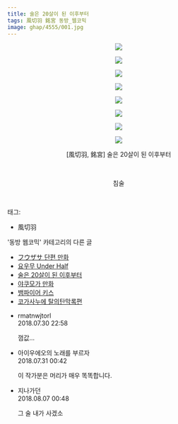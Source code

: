 ```yaml
---
title: 술은 20살이 된 이후부터
tags: 風切羽 銘宮 동방_웹코믹
image: ghap/4555/001.jpg
---
```

<div class="article">
<p style="text-align: center; clear: none; float: none;"><img src="{{ site.nasurl }}/ghap/4555/001.jpg"/></p>
<p style="text-align: center; clear: none; float: none;"><img src="{{ site.nasurl }}/ghap/4555/002.jpg"/></p>
<p style="text-align: center; clear: none; float: none;"><img src="{{ site.nasurl }}/ghap/4555/003.jpg"/></p>
<p style="text-align: center; clear: none; float: none;"><img src="{{ site.nasurl }}/ghap/4555/004.jpg"/></p>
<p style="text-align: center; clear: none; float: none;"><img src="{{ site.nasurl }}/ghap/4555/005.jpg"/></p>
<p style="text-align: center; clear: none; float: none;"><img src="{{ site.nasurl }}/ghap/4555/006.jpg"/></p>
<p style="text-align: center; clear: none; float: none;"><img src="{{ site.nasurl }}/ghap/4555/007.jpg"/></p>
<p style="text-align: center; clear: none; float: none;"><img src="{{ site.nasurl }}/ghap/4555/008.jpg"/></p>
<p style="text-align: center; clear: none; float: none;">[風切羽, 銘宮] 술은 20살이 된 이후부터</p>
<p style="text-align: center; clear: none; float: none;"><br/></p>
<p style="text-align: center; clear: none; float: none;">침술</p>
<p><br/></p>
</div><div class="tagTrail">
<p>태그: </p>
<ul>
<li>風切羽</li>
</ul>
</div><div class="another">
<p>'동방 웹코믹' 카테고리의 다른 글</p>
<ul>
<li><a href="/2018-07-30-ghap_4559">フウザサ 단편 만화</a></li>
<li><a href="/2018-07-30-ghap_4558">요우무 Under Half</a></li>
<li><a href="/2018-07-30-ghap_4555">술은 20살이 된 이후부터</a></li>
<li><a href="/2018-07-21-ghap_4539">야쿠모가 만화</a></li>
<li><a href="/2018-07-17-ghap_4529">뱀파이어 키스</a></li>
<li><a href="/2018-07-16-ghap_4527">코가사누에 탈의탄막록편</a></li>
</ul>
</div><div class="cb_module cb_fluid">
<div class="cb_wrt cb_profile">
<div class="comment">
<ul>
<li class="cb_thumb_off" id="comment15297208">
<div class="cb_comment_area">
<div class="cb_info_area">
<div class="cb_section">
<span class="cb_nick_name">rmatnwjtorl</span>
</div>
<div class="cb_section">
<span class="cb_date">2018.07.30 22:58 </span>
</div>
</div>
<div class="cb_dsc_comment">
<p class="cb_dsc">
											껌값...
										</p>
</div>
</div></li>
<li class="cb_thumb_off" id="comment15297284">
<div class="cb_comment_area">
<div class="cb_info_area">
<div class="cb_section">
<span class="cb_nick_name">아이우에오의 노래를 부르자</span>
</div>
<div class="cb_section">
<span class="cb_date">2018.07.31 00:42 </span>
</div>
</div>
<div class="cb_dsc_comment">
<p class="cb_dsc">
											이 작가분은 머리가 매우 똑똑합니다.
										</p>
</div>
</div></li>
<li class="cb_thumb_off" id="comment15302181">
<div class="cb_comment_area">
<div class="cb_info_area">
<div class="cb_section">
<span class="cb_nick_name">지나가던</span>
</div>
<div class="cb_section">
<span class="cb_date">2018.08.07 00:48 </span>
</div>
</div>
<div class="cb_dsc_comment">
<p class="cb_dsc">
											그 술 내가 사겠소
										</p>
</div>
</div></li>
</ul>
</div>
</div><!-- commentList close -->
</div>